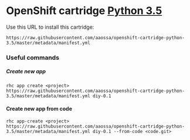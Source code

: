 # OpenShift cartridge [Python 3.5](https://docs.python.org/3.5/)

Use this URL to install this cartridge:

    https://raw.githubusercontent.com/aaossa/openshift-cartridge-python-3.5/master/metadata/manifest.yml


### Useful commands

##### Create new app

```
rhc app create <project> https://raw.githubusercontent.com/aaossa/openshift-cartridge-python-3.5/master/metadata/manifest.yml diy-0.1
```
#### Create new app from code

```
rhc app-create <project> https://raw.githubusercontent.com/aaossa/openshift-cartridge-python-3.5/master/metadata/manifest.yml diy-0.1 --from-code <code.git>
```